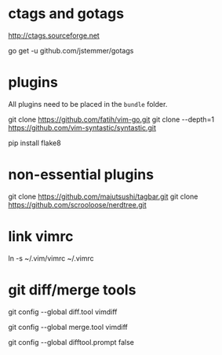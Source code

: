 # ctags and gotags

http://ctags.sourceforge.net

go get -u github.com/jstemmer/gotags

# plugins

All plugins need to be placed in the `bundle` folder.

git clone https://github.com/fatih/vim-go.git
git clone --depth=1 https://github.com/vim-syntastic/syntastic.git

pip install flake8

# non-essential plugins

git clone https://github.com/majutsushi/tagbar.git
git clone https://github.com/scrooloose/nerdtree.git

# link vimrc

ln -s ~/.vim/vimrc ~/.vimrc

# git diff/merge tools

git config --global diff.tool vimdiff

git config --global merge.tool vimdiff

git config --global difftool.prompt false

